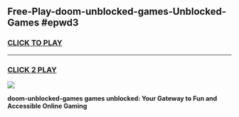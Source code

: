 
## Free-Play-doom-unblocked-games-Unblocked-Games #epwd3
<h3>
<a href="https://news.freeplayer.one?title=doom-unblocked-games&ref=8M">CLICK TO PLAY</a></h3>
<hr>

<h3>
<a href="https://news.freeplayer.one?title=doom-unblocked-games&ref=8M">CLICK 2 PLAY</a>
  
</h3>

<a href="https://news.freeplayer.one?title=doom-unblocked-games&ref=8M"><img src="https://clearcache.store/games.png"></a>


**doom-unblocked-games games unblocked: Your Gateway to Fun and Accessible Online Gaming**
